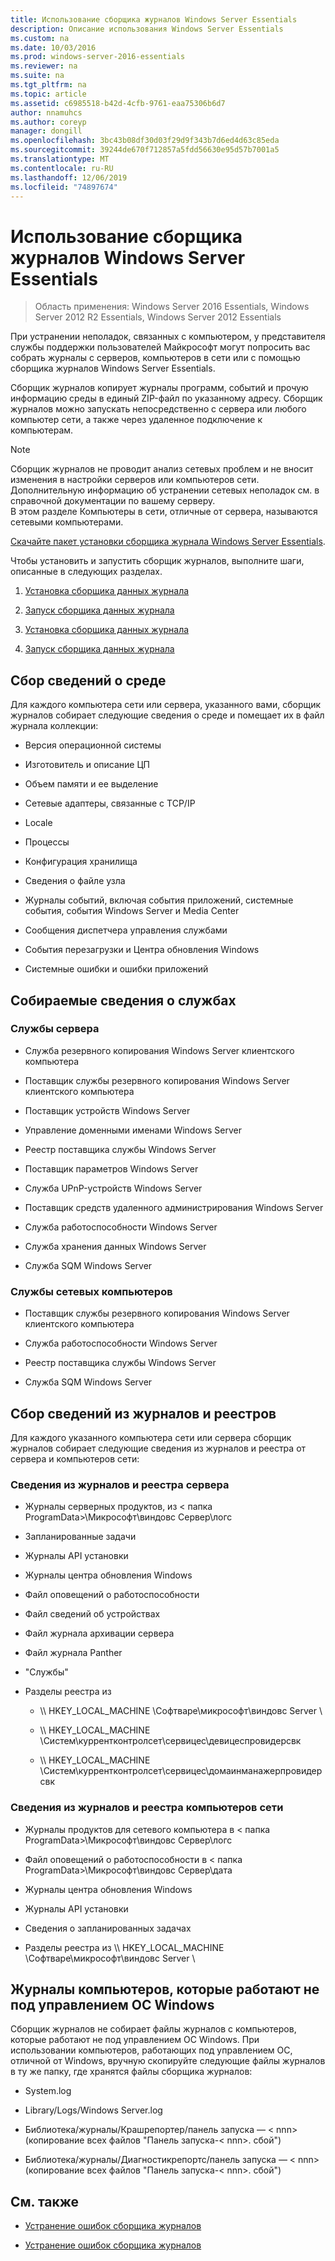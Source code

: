 ```yaml
---
title: Использование сборщика журналов Windows Server Essentials
description: Описание использования Windows Server Essentials
ms.custom: na
ms.date: 10/03/2016
ms.prod: windows-server-2016-essentials
ms.reviewer: na
ms.suite: na
ms.tgt_pltfrm: na
ms.topic: article
ms.assetid: c6985518-b42d-4cfb-9761-eaa75306b6d7
author: nnamuhcs
ms.author: coreyp
manager: dongill
ms.openlocfilehash: 3bc43b08df30d03f29d9f343b7d6ed4d63c85eda
ms.sourcegitcommit: 39244de670f712857a5fdd56630e95d57b7001a5
ms.translationtype: MT
ms.contentlocale: ru-RU
ms.lasthandoff: 12/06/2019
ms.locfileid: "74897674"
---
```

# <a name="use-the-windows-server-essentials-log-collector"></a>Использование сборщика журналов Windows Server Essentials

>Область применения: Windows Server 2016 Essentials, Windows Server 2012 R2 Essentials, Windows Server 2012 Essentials

При устранении неполадок, связанных с компьютером, у представителя службы поддержки пользователей Майкрософт могут попросить вас собрать журналы с серверов, компьютеров в сети или с помощью сборщика журналов Windows Server Essentials.  
  
 Сборщик журналов копирует журналы программ, событий и прочую информацию среды в единый ZIP-файл по указанному адресу. Сборщик журналов можно запускать непосредственно c сервера или любого компьютер сети, а также через удаленное подключение к компьютерам.  
  
> [!NOTE]
>Сборщик журналов не проводит анализ сетевых проблем и не вносит изменения в настройки серверов или компьютеров сети. Дополнительную информацию об устранении сетевых неполадок см. в справочной документации по вашему серверу.  
>В этом разделе Компьютеры в сети, отличные от сервера, называются сетевыми компьютерами.  
>
>[Скачайте пакет установки сборщика журнала Windows Server Essentials](https://www.microsoft.com/download/details.aspx?id=34821).  
  
 Чтобы установить и запустить сборщик журналов, выполните шаги, описанные в следующих разделах.  
  

1. [Установка сборщика данных журнала](Install-the-Windows-Server-Essentials-Log-Collector.md)  
  
2. [Запуск сборщика данных журнала](Run-the-Windows-Server-Essentials-Log-Collector.md)  

3. [Установка сборщика данных журнала](../support/Install-the-Windows-Server-Essentials-Log-Collector.md)  
  
4. [Запуск сборщика данных журнала](../support/Run-the-Windows-Server-Essentials-Log-Collector.md)  


## <a name="environment-information-collected"></a>Сбор сведений о среде  
 Для каждого компьютера сети или сервера, указанного вами, сборщик журналов собирает следующие сведения о среде и помещает их в файл журнала коллекции:  
  
-   Версия операционной системы  
  
-   Изготовитель и описание ЦП  
  
-   Объем памяти и ее выделение  
  
-   Сетевые адаптеры, связанные с TCP/IP  
  
-   Locale  
  
-   Процессы  
  
-   Конфигурация хранилища  
  
-   Сведения о файле узла  
  
-   Журналы событий, включая события приложений, системные события, события Windows Server и Media Center  
  
-   Сообщения диспетчера управления службами  
  
-   События перезагрузки и Центра обновления Windows  
  
-   Системные ошибки и ошибки приложений  
  
## <a name="services-information-collected"></a>Собираемые сведения о службах  
  
### <a name="server-services"></a>Службы сервера  
  
-   Служба резервного копирования Windows Server клиентского компьютера  
  
-   Поставщик службы резервного копирования Windows Server клиентского компьютера  
  
-   Поставщик устройств Windows Server  
  
-   Управление доменными именами Windows Server  
  
-   Реестр поставщика службы Windows Server  
  
-   Поставщик параметров Windows Server  
  
-   Служба UPnP-устройств Windows Server  
  
-   Поставщик средств удаленного администрирования Windows Server  
  
-   Служба работоспособности Windows Server  
  
-   Служба хранения данных Windows Server  
  
-   Служба SQM Windows Server  
  
### <a name="network-computer-services"></a>Службы сетевых компьютеров  
  
-   Поставщик службы резервного копирования Windows Server клиентского компьютера  
  
-   Служба работоспособности Windows Server  
  
-   Реестр поставщика службы Windows Server  
  
-   Служба SQM Windows Server  
  
## <a name="logs-and-registry-information-collected"></a>Сбор сведений из журналов и реестров  
 Для каждого указанного компьютера сети или сервера сборщик журналов собирает следующие сведения из журналов и реестра от сервера и компьютеров сети:  
  
### <a name="server-logs-and-registry-information"></a>Сведения из журналов и реестра сервера  
  
-   Журналы серверных продуктов, из < папка ProgramData\>\Микрософт\виндовс Сервер\логс  
  
-   Запланированные задачи  
  
-   Журналы API установки  
  
-   Журналы центра обновления Windows  
  
-   Файл оповещений о работоспособности  
  
-   Файл сведений об устройствах  
  
-   Файл журнала архивации сервера  
  
-   Файл журнала Panther  
  
-   "Службы"  
  
-   Разделы реестра из  
  
    -   \\\ HKEY_LOCAL_MACHINE \Софтваре\микрософт\виндовс Server \  
  
    -   \\\ HKEY_LOCAL_MACHINE \Систем\куррентконтролсет\сервицес\девицеспровидерсвк  
  
    -   \\\ HKEY_LOCAL_MACHINE \Систем\куррентконтролсет\сервицес\домаинманажерпровидерсвк  
  
### <a name="network-computer-logs-and-registry-information"></a>Сведения из журналов и реестра компьютеров сети  
  
-   Журналы продуктов для сетевого компьютера в < папка ProgramData\>\Микрософт\виндовс Сервер\логс  
  
-   Файл оповещений о работоспособности в < папка ProgramData\>\Микрософт\виндовс Сервер\дата  
  
-   Журналы центра обновления Windows  
  
-   Журналы API установки  
  
-   Сведения о запланированных задачах  
  
-   Разделы реестра из \\\ HKEY_LOCAL_MACHINE \Софтваре\микрософт\виндовс Server \  
  
## <a name="logs-for-computers-that-do-not-run-a-version-of-the-windows-operating-system"></a>Журналы компьютеров, которые работают не под управлением ОС Windows  
 Сборщик журналов не собирает файлы журналов с компьютеров, которые работают не под управлением ОС Windows. При использовании компьютеров, работающих под управлением ОС, отличной от Windows, вручную скопируйте следующие файлы журналов в ту же папку, где хранятся файлы сборщика журналов:  
  
-   System.log  
  
-   Library/Logs/Windows Server.log  
  
-   Библиотека/журналы/Крашрепортер/панель запуска — < nnn\> (копирование всех файлов "Панель запуска-< nnn\>. сбой")  
  
-   Библиотека/журналы/Диагностикрепортс/панель запуска — < nnn\> (копирование всех файлов "Панель запуска-< nnn\>. сбой")  
  
## <a name="see-also"></a>См. также  
  

-   [Устранение ошибок сборщика журналов](Troubleshoot-Windows-Server-Essentials-Log-Collector-Errors.md)

-   [Устранение ошибок сборщика журналов](../support/Troubleshoot-Windows-Server-Essentials-Log-Collector-Errors.md)

